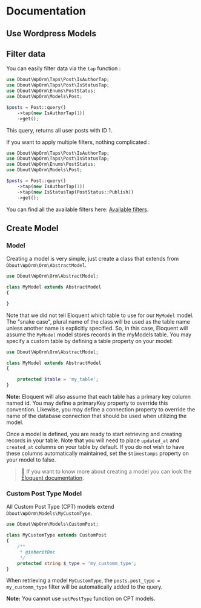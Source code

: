 # Documentation

## Use Wordpress Models

## Filter data

You can easily filter data via the `tap` function :

```php
use Dbout\WpOrm\Taps\Post\IsAuthorTap;
use Dbout\WpOrm\Taps\Post\IsStatusTap;
use Dbout\WpOrm\Enums\PostStatus;
use Dbout\WpOrm\Models\Post;

$posts = Post::query()
    ->tap(new IsAuthorTap(1))
    ->get();
```

This query, returns all user posts with ID 1.

If you want to apply multiple filters, nothing complicated :

```php
use Dbout\WpOrm\Taps\Post\IsAuthorTap;
use Dbout\WpOrm\Taps\Post\IsStatusTap;
use Dbout\WpOrm\Enums\PostStatus;
use Dbout\WpOrm\Models\Post;

$posts = Post::query()
    ->tap(new IsAuthorTap(1))
    ->tap(new IsStatusTap(PostStatus::Publish))
    ->get();
```

You can find all the available filters here: [Available filters](available-filters.md).

## Create Model

### Model

Creating a model is very simple, just create a class that extends from `Dbout\WpOrm\Orm\AbstractModel`.

```php
use Dbout\WpOrm\Orm\AbstractModel;

class MyModel extends AbstractModel 
{

}
```

Note that we did not tell Eloquent which table to use for our `MyModel` model. The "snake case", plural name of the class will be used as the table name unless another name is explicitly specified. So, in this case, Eloquent will assume the `MyModel` model stores records in the myModels table. You may specify a custom table by defining a table property on your model:

```php
use Dbout\WpOrm\Orm\AbstractModel;

class MyModel extends AbstractModel
{

    protected $table = 'my_table';
}
```

**Note:** Eloquent will also assume that each table has a primary key column named id. You may define a primaryKey property to override this convention. Likewise, you may define a connection property to override the name of the database connection that should be used when utilizing the model.

Once a model is defined, you are ready to start retrieving and creating records in your table. Note that you will need to place `updated_at` and `created_at` columns on your table by default. If you do not wish to have these columns automatically maintained, set the `$timestamps` property on your model to false.

> 📘 If you want to know more about creating a model you can look the [Eloquent documentation](https://laravel.com/docs/5.0/eloquent#basic-usage).

### Custom Post Type Model

All Custom Post Type (CPT) models extend `Dbout\WpOrm\Models\MyCustomType`.

```php
use Dbout\WpOrm\Models\CustomPost;

class MyCustomType extends CustomPost
{
    /**
     * @inheritDoc
     */
    protected string $_type = 'my_customm_type';
}
```

When retrieving a model `MyCustomType`, the `posts.post_type = my_customm_type` filter will be automatically added to the query.

**Note:** You cannot use `setPostType` function on CPT models.